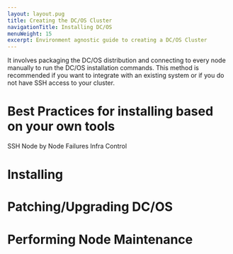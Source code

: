 ```yaml
---
layout: layout.pug
title: Creating the DC/OS Cluster
navigationTitle: Installing DC/OS
menuWeight: 15
excerpt: Environment agnostic guide to creating a DC/OS Cluster
---
```


It involves packaging the DC/OS distribution and connecting to every node manually to run the DC/OS installation commands. This method is recommended if you want to integrate with an existing system or if you do not have SSH access to your cluster.

# Best Practices for installing based on your own tools

SSH
Node by Node
Failures
Infra Control

# Installing

# Patching/Upgrading DC/OS

# Performing Node Maintenance